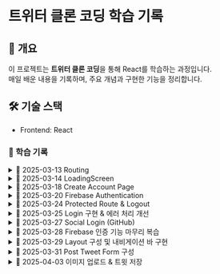 # 트위터 클론 코딩 학습 기록  

## 📌 개요  
이 프로젝트는 **트위터 클론 코딩**을 통해 React를 학습하는 과정입니다.  
매일 배운 내용을 기록하며, 주요 개념과 구현한 기능을 정리합니다.  

## 🛠️ 기술 스택  
- Frontend: React  

### 📆 학습 기록  

<details>
  <summary>📅 2025-03-13  Routing</summary>

- React Router 설정 (`react-router-dom` 활용)  
- `createBrowserRouter`를 사용한 라우팅 구조 생성  
- `Outlet`을 활용한 레이아웃 컴포넌트 적용  
- 로그인 및 회원가입 페이지는 레이아웃에서 제외  
- `styled-components`를 사용한 글로벌 스타일 적용 (`createGlobalStyle`)  

</details>

<details>
  <summary>📅 2025-03-14  LoadingScreen</summary>

- **Firebase Authentication을 위한 로딩 처리 로직 추가**  
  - `isLoading` 상태(`useState`)를 활용하여 초기값을 `true`로 설정  
  - Firebase가 사용자 인증 정보를 확인할 시간을 확보하기 위해 `async` 함수 `init` 생성  
  - `useEffect`를 사용하여 컴포넌트 마운트 시 `init` 실행 → Firebase 확인 후 `isLoading`을 `false`로 변경  
  - `isLoading` 값에 따라 **로딩 화면 (`LoadingScreen`) 또는 `RouterProvider` 렌더링**  

#### 🆕 새롭게 알게 된 개념  

<details>
  <summary>1. &lt;Wrapper&gt; 태그</summary>

- `styled-components`를 사용할 때, **스타일이 적용된 컨테이너 컴포넌트**로 활용됨.  
- `div` 대신 **`styled.div`를 생성하여** `Wrapper`처럼 사용 가능.  
- 일반적으로 **레이아웃을 잡거나 특정 스타일을 적용할 때 유용**함.  

</details>

<details>
  <summary>2. `useEffect(() => { init(); }, []);` 구조</summary>

- `useEffect`는 **리액트 컴포넌트가 렌더링될 때 실행되는 사이드 이펙트 처리용 함수**.  
- 위 코드의 역할:  
  1. **컴포넌트가 처음 렌더링될 때(`[]` 의존성 배열이 빈 배열이므로)** `init()` 함수를 실행.  
  2. `init()`은 Firebase가 사용자 정보를 확인하는 **비동기 함수**.  
  3. Firebase 확인이 끝나면 `isLoading` 상태를 `false`로 변경.  
- 핵심 개념:  
  - `useEffect`의 **두 번째 인자로 빈 배열 `[]`을 넘기면, 마운트 시 한 번만 실행됨**.  
  - `useEffect` 내부에서 `init()` 호출 → **초기 설정 및 비동기 데이터 로딩 처리 가능**.  

</details>

</details>

<details>
  <summary>📅 2025-03-18  Create Account Page</summary>

- **회원가입 페이지 UI 및 입력 로직 구현**  
  - `styled-components`를 활용하여 **Wrapper, Form, Input 컴포넌트 생성**  
  - `useState`를 활용하여 **name, email, password 상태 관리**  
  - `onChange` 이벤트 핸들러를 활용하여 **입력값을 상태와 연결**  
  - `onSubmit` 이벤트 핸들러를 활용하여 **폼 제출 시 값 확인 (console.log)**  

- **회원가입 로딩 상태 처리**  
  - `isLoading` 상태(`useState`)를 활용하여 **회원가입 중 로딩 화면 표시**  
  - `try-catch-finally` 블록을 활용하여 **Firebase 연동 시 로딩 상태 변경**  
  - 에러 발생 시 **에러 메시지 상태(`error`) 추가 및 화면에 표시**  

- **스타일링 개선 (CSS 적용)**  
  - `styled-components`를 활용하여 **입력 필드 및 버튼 스타일 적용**  
  - `Wrapper`를 사용해 **회원가입 페이지를 화면 중앙에 정렬**  
  - `input[type="submit"]`에 **hover 효과 추가 (opacity 조정)**  

#### 🆕 새롭게 알게 된 개념  

<details>
  <summary>4. `e.preventDefault();` 를 사용한 새로고침 방지</summary>

- `e.preventDefault();`는 **HTML 폼이 기본적으로 실행하는 새로고침 동작을 막아주는 역할**을 함.  
- 폼이 제출될 때 페이지가 리로드되지 않도록 하여 **비동기 처리(Firebase 연동 등)를 원활하게 수행할 수 있음**.  
- `onSubmit` 이벤트 핸들러에서 호출하여 **입력된 데이터를 유지한 상태로 처리 가능**.  

```jsx
const onSubmit = (event) => {
  event.preventDefault(); // 폼 제출 시 새로고침 방지
  console.log(name, email, password);
};
```
</details>

</details>

 <details>
  <summary>📅 2025-03-20  Firebase Authentication</summary>

- **Firebase를 활용한 회원가입 기능 구현**  
  - `createUserWithEmailAndPassword`를 사용하여 **Firebase 인증으로 사용자 계정 생성**  
  - `updateProfile`을 사용하여 **사용자의 Display Name 설정**  
  - `navigate`를 활용하여 **회원가입 완료 후 홈 화면으로 이동**  

- **회원가입 로딩 상태 처리**  
  - `isLoading` 상태(`useState`)를 활용하여 **회원가입 중 로딩 화면 표시**  
  - `try-catch-finally` 블록을 활용하여 **Firebase 연동 시 로딩 상태 변경**  
  - 에러 발생 시 **에러 메시지 상태(`error`) 추가 및 화면에 표시**  

- **회원가입 입력값 유효성 검사**  
  - `name`, `email`, `password`가 비어 있는지 확인하고 비어 있으면 회원가입 진행하지 않음  
  - `isLoading` 상태가 `true`일 때 중복 제출 방지  

- **회원가입 성공 후 자동 로그인 처리**  
  - Firebase는 `createUserWithEmailAndPassword`를 사용하면 **자동으로 로그인된 상태**가 됨  
  - `updateProfile`을 사용하여 사용자 프로필 업데이트 가능  

#### 🆕 새롭게 알게 된 개념  

<details>
  <summary>1. `createUserWithEmailAndPassword` 를 사용한 Firebase 회원가입</summary>

- `createUserWithEmailAndPassword(auth, email, password)`를 사용하면 **Firebase에서 계정을 생성**할 수 있음.  
- 계정 생성이 완료되면 **사용자는 자동으로 로그인됨**.  
- `try-catch` 문을 활용하여 **계정 생성 오류를 감지하고 처리** 가능.  

```jsx
const onSubmit = async (event) => {
  event.preventDefault();
  if (!name || !email || !password || isLoading) return;

  setIsLoading(true);
  try {
    const userCredential = await createUserWithEmailAndPassword(auth, email, password);
    console.log("User created:", userCredential.user);

    // 사용자 프로필 업데이트
    await updateProfile(userCredential.user, { displayName: name });

    // 회원가입 후 홈으로 이동
    navigate("/");
  } catch (error) {
    console.error("Error creating user:", error);
  } finally {
    setIsLoading(false);
  }
};
```
 </details>
</details>

<details>
  <summary>📅 2025-03-24  Protected Route & Logout</summary>

- **Protected Route 컴포넌트 구현**  
  - `auth.currentUser`를 통해 사용자가 로그인했는지 여부 확인  
  - 로그인 상태가 아니라면 `<Navigate to="/login" />`을 통해 **로그인 페이지로 리디렉션**  
  - 로그인 상태라면 `children`을 반환하여 **보호된 페이지 표시**  
  - `Layout` 컴포넌트를 `ProtectedRoute`로 감싸 **Home / Profile 등 하위 경로를 한 번에 보호**  

- **로그아웃 기능 추가**  
  - `signOut(auth)`를 호출하여 **Firebase에서 사용자 로그아웃 처리**  
  - 로그아웃 후 페이지 새로고침 시 자동으로 **로그인 페이지로 이동**됨 (`ProtectedRoute` 덕분)  
  - Home 페이지에 테스트용 로그아웃 버튼 구현  

---

🌟 **Protected Route의 개념**

- `ProtectedRoute`는 **특정 조건을 만족한 사용자만 특정 페이지에 접근할 수 있도록 보호하는 컴포넌트**  
- 주로 인증(로그인) 여부, 사용자 권한, 구독 상태 등의 조건을 기반으로 접근 제어를 수행
- 조건을 만족하지 않으면 다른 페이지(예: 로그인, 접근 거부 페이지 등)로 리디렉션
- 리액트의 `children` 속성을 통해 **내부에 감싸진 컴포넌트를 조건 만족 시에만 렌더링**

```tsx
export default function ProtectedRoute({ children }: { children: React.ReactNode }) {
  const user = auth.currentUser;

  if (user === null) {
    return <Navigate to="/login" />;
  }

  return children;
}
```
 </details>
</details>
<details>
  <summary>📅 2025-03-25  Login 구현 & 에러 처리 개선</summary>

- **회원가입/로그인 시 에러 처리 로직 개선**  
  - `try-catch` 블록을 통해 Firebase 에러를 포착하고 사용자에게 알림 표시  
  - 기존 `setError(message)` 방식 대신, **더 사용자 친화적인 메시지 출력 구조 구상**  
  - 에러가 발생한 경우 `instanceof FirebaseError`로 구분 후 `error.code`, `error.message` 추출 가능

- **로그인 기능 구현 (`signInWithEmailAndPassword`)**  
  - 이메일/비밀번호가 비어 있거나 `isLoading` 상태일 경우 제출 방지  
  - 로그인 성공 시 홈 화면으로 이동 (`navigate("/")`)  
  - 로그인 실패 시 Firebase에서 제공하는 메시지를 출력  

- **회원가입/로그인 전환 링크 추가 (`Link` 컴포넌트 사용)**  
  - 로그인 페이지에 “계정이 없으신가요?” → 회원가입 페이지로 이동  
  - 회원가입 페이지에 “이미 계정이 있으신가요?” → 로그인 페이지로 이동  
  - 중복되는 스타일 요소는 `auth-components.ts`에 공통화하여 재사용  

---

🎯 **Toast를 활용한 사용자 친화적 에러 표시 적용**
설치 명령어:

```bash
npm install react-toastify
```

- `react-toastify`를 도입하여 사용자에게 **더 직관적이고 눈에 띄는 에러 메시지 제공**
- 기존의 `<Error>{error}</Error>` 렌더링 방식보다 유지보수성과 UX 측면에서 향상됨

```tsx
import { toast } from "react-toastify";
import "react-toastify/dist/ReactToastify.css";

try {
  // Firebase 로그인/회원가입 로직
} catch (error) {
  if (error instanceof FirebaseError) {
    toast.error(error.message); // 사용자에게 에러 메시지를 띄움
  }
}
```
- `App.tsx` 또는 루트 컴포넌트에 `<ToastContainer />`를 추가하여 어느 컴포넌트에서도 토스트 메시지 출력 가능

```tsx
import { ToastContainer } from "react-toastify";

function App() {
  return (
    <>
      <RouterProvider router={router} />
      <ToastContainer />
    </>
  );
}
```

✅ 장점

에러가 화면 상단에 애니메이션과 함께 표시되어 가시성 증가

로그인/회원가입 화면의 코드가 더 깔끔해지고 단순해짐

사용자 경험(UX) 관점에서도 긍정적 효과

🆕 새롭게 알게 된 개념
<details> <summary>1. `instanceof`를 사용한 에러 타입 구분</summary>
instanceof 키워드를 사용하면 특정 객체가 어떤 클래스의 인스턴스인지 확인할 수 있음

Firebase에서 발생한 에러가 FirebaseError 클래스의 인스턴스인지 확인하여 에러를 선별적으로 처리 가능

```tsx
if (error instanceof FirebaseError) {
  toast.error(error.message);
}
```
</details> <details> <summary>2. `Switcher` 태그를 활용한 로그인/회원가입 페이지 전환</summary>
styled-components로 만든 Switcher 컴포넌트를 사용해
회원가입 ↔ 로그인 페이지 간 이동을 유도하는 UI 구성 요소 구현

```tsx
<Switcher>
  계정이 없으신가요? <Link to="/create-account">회원가입</Link>
</Switcher>
```
컴포넌트화하여 로그인/회원가입 페이지 모두에서 재사용 가능하며 스타일 유지도 쉬움

</details> </details> 

<details>
  <summary>📅 2025-03-27  Social Login (GitHub)</summary>

- **GitHub 소셜 로그인 연동 (Firebase Authentication)**  
  - Firebase 콘솔의 **Authentication > Sign-in method**에서 GitHub 로그인 활성화  
  - GitHub 개발자 설정에서 OAuth 앱 등록 (`https://github.com/settings/developers`)  
    - 콜백 URL은 Firebase에서 제공하는 주소 사용  
    - Client ID, Client Secret을 Firebase에 등록 후 저장

- **GitHub 로그인 버튼 컴포넌트 생성**  
  - `public/` 디렉토리에 GitHub SVG 아이콘 추가  
  - `styled-components`로 스타일링된 버튼 구현  
  - `login` 및 `create-account` 페이지에 GitHub 버튼 삽입

- **Firebase GitHub Provider로 로그인 처리 구현**  
  - `GitHubAuthProvider` 인스턴스 생성  
  - `signInWithPopup(auth, provider)` 또는 `signInWithRedirect(auth, provider)` 사용 가능  
  - 로그인 성공 시 `navigate("/")`를 통해 홈으로 리디렉션  
  - 로그인 실패 시 콘솔에 에러 출력 (`popup-cancelled`, `auth/account-exists-with-different-credential` 등)

- **주의 사항**  
  - 동일한 이메일로 이미 가입된 계정이 있다면 **다른 자격 증명 충돌 에러 발생**  
  - Firebase 콘솔에서 GitHub 로그인을 활성화하지 않으면 로그인 시도 자체가 실패함

- **결과**
  - 이메일/비밀번호 없이 **GitHub 계정만으로 로그인 가능**
  - 기존 로그인 흐름에 **소셜 로그인 옵션이 추가됨**으로써 사용자 접근성 향상  
  - 인증 완료 후 홈으로 리디렉션되어 정상 로그인 상태 유지 확인

</details>

<details>
  <summary>📅 2025-03-28  Firebase 인증 기능 마무리 복습</summary>

---

### 🔑 Firebase `auth` 객체에서 자주 사용하는 메서드

| 메서드 | 설명 |
|--------|------|
| `auth.currentUser` | 현재 로그인된 사용자 정보 (없으면 `null`) |
| `signInWithEmailAndPassword(auth, email, password)` | 이메일/비밀번호로 로그인 |
| `createUserWithEmailAndPassword(auth, email, password)` | 이메일/비밀번호로 회원가입 |
| `updateProfile(user, { displayName })` | 사용자 프로필 이름 설정 |
| `signOut(auth)` | 로그아웃 처리 |
| `sendPasswordResetEmail(auth, email)` | 비밀번호 재설정 이메일 발송 |

---

### ⏳ 비동기 처리 흐름

- 회원가입 및 로그인 요청은 **`async/await + try-catch`** 조합으로 처리
- `isLoading` 상태를 통해 요청 중 중복 클릭 방지 및 로딩 처리
- `useEffect(() => { init(); }, [])`로 초기 로그인 상태 확인

---

### 🎨 styled-components 사용 이유

- 기존 CSS 파일보다 **컴포넌트 단위로 스타일을 관리**할 수 있어 유지보수가 용이함  
- JS 안에서 스타일을 선언할 수 있어 **조건부 스타일링, 재사용성**이 뛰어남  
- 여러 페이지에서 공통 사용되는 폼 UI 구성요소들을 **분리 및 재사용** 가능

---

### 💡 상태(state) 한 줄로 줄이기 팁

> 여러 개의 상태값을 객체로 묶어서 간결하게 관리 가능

```tsx
const [form, setForm] = useState({
  name: "",
  email: "",
  password: "",
  isLoading: false,
  error: "",
});
```
```tsx
// 업데이트 예시
setForm(prev => ({ ...prev, email: "example@email.com" }));
상태 관리를 하나의 객체로 합치면 가독성과 확장성 모두 향상됨
```
</details> 

<details>
  <summary>📅 2025-03-29  Layout 구성 및 내비게이션 바 구현</summary>

- **로그인 후 사용자 화면에 고정될 내비게이션 바(UI) 구성**  
  - `Layout` 컴포넌트에 `Wrapper`와 `Menu`, `MenuItem` 구조로 좌측 고정 바 생성  
  - `Home`, `Profile`, `Logout` 아이콘을 **[HeroIcons](https://heroicons.com/)** 에서 SVG로 가져와 적용  
  - `Link` 컴포넌트를 활용하여 페이지 이동 (홈/프로필), 로그아웃은 버튼 처리  
  - 로그아웃 클릭 시 `window.confirm()`을 사용해 **사용자 확인 후** 로그아웃 처리  

- **스타일 구성 (`styled-components`)**
  - `Wrapper`: `display: grid;`, `grid-template-columns: 1fr 4fr`로 **좌우 영역 분할**  
  - `Menu`: `display: flex;`, `flex-direction: column;` 으로 **세로 정렬된 버튼 구성**  
  - `MenuItem`: 원형 버튼 형태 (`border-radius: 50%`, `width/height: 50px`)  

- **로그아웃 처리 흐름**
  - 클릭 시 `window.confirm()`으로 확인 팝업 출력  
  - 확인 시 `await signOut(auth)` → `navigate("/login")`  

---

### 🆕 새롭게 알게 된 개념

<details>
  <summary>1. `grid-template-columns`를 사용한 CSS Grid 레이아웃</summary>

- `grid-template-columns`는 CSS Grid에서 **각 열의 비율 또는 크기를 지정**하는 속성  
- 예시: `grid-template-columns: 1fr 4fr`  
  - 전체 화면을 5등분하여, 왼쪽은 `1`, 오른쪽은 `4` 비율로 너비를 나눔  
  - **사이드바 + 본문 구성**에 유용함  
- 함께 사용된 속성 예시:

```tsx
const Wrapper = styled.div`
  display: grid;
  grid-template-columns: 1fr 4fr;
  gap: 20px;
  padding: 50px 0;
  max-width: 860px;
  width: 100%;
`;
```
</details> 
</details>

<details>
  <summary>📅 2025-03-31  Post Tweet Form 구성</summary>

### 📌 구현한 내용

- **트윗 작성 폼(PostTweetForm) 컴포넌트 구현**  
  - `<textarea>`를 사용하여 트윗 내용 입력 가능  
  - 이미지 파일 첨부 기능 추가 (`input type="file"` + `label` 클릭으로 연결)  
  - 작성 버튼과 첨부 버튼에 스타일 적용 (`styled-components`)  

- **입력 상태 관리 (State)**  
  - `useState`로 `tweet`, `file`, `isLoading` 상태 관리  
  - `onChange` 이벤트로 텍스트 입력 및 파일 첨부 처리  

- **조건부 렌더링**  
  - 첨부된 파일 유무에 따라 `"Add Photo"` → `"Photo Added"` 텍스트 전환  
  - `accept="image/*"`로 이미지 파일만 허용  
  - `rows`, `maxLength`를 통해 텍스트 입력 크기 제한  

---

### 🆕 새롭게 알게 된 개념
<details>

#### ⭐ `htmlFor="file"`의 의미
- `<label>` 요소에 `htmlFor="file"`을 설정하면  
  해당 `label` 클릭 시 `id="file"`을 가진 `<input>` 요소가 클릭됨  
- 즉, **기본 파일 업로드 UI 대신 커스텀 버튼(`label`)으로 파일 업로드 트리거 가능**  
- 실제 `<input type="file">`은 `display: none`으로 숨기고 UI는 `label`로 대체함

```tsx
<label htmlFor="file">Add Photo</label>
<input type="file" id="file" accept="image/*" style={{ display: "none" }} />
```

---

#### ⭐ `accept="image/*"`의 의미
- `input`의 `accept` 속성은 **업로드할 수 있는 파일의 형식을 제한**함  
- `"image/*"`은 **모든 이미지 확장자(jpg, png, gif 등)를 허용**하는 의미  
- 사용자가 다른 형식(PDF 등)을 첨부하려고 하면 브라우저가 제한함

```tsx
<input type="file" accept="image/*" />
```

</details>
</details>

<details>
  <summary>📅 2025-04-03  이미지 업로드 & 트윗 저장</summary>

- **Firebase Storage & Firestore 연동하여 이미지 포함 트윗 저장**  
  - 트윗 작성 시 사용자가 사진을 첨부했다면, 해당 이미지를 Firebase Storage에 업로드  
  - 업로드한 이미지의 **Download URL을 Firestore 문서에 추가**하여 트윗 내용과 함께 저장  

- **업로드 경로 설계**  
  - `tweets/{username}_{userId}/{doc.id}` 형태로 저장  
  - 사용자별로 폴더 분리하여 트윗 이미지 관리  

- **Firestore 문서 업데이트 흐름**  
  - `addDoc()`으로 트윗 생성 → 트윗 ID 확보  
  - `uploadBytes()`로 Storage에 이미지 업로드  
  - `getDownloadURL()`로 이미지 URL 확보  
  - `updateDoc()`으로 해당 트윗 문서에 이미지 URL 추가

- **트윗 완료 후 상태 초기화 처리**  
  - `setTweet("")`, `setFile(null)`로 입력 필드 초기화

---

### 🔄 트윗 + 이미지 저장 흐름 요약

```tsx
const locationRef = ref(storage, `tweets/${user.displayName}_${user.uid}/${doc.id}`);
await uploadBytes(locationRef, file);
const url = await getDownloadURL(locationRef);
await updateDoc(doc, { photo: url });
```

---

### 📌 `required` 속성의 개념

- `required`는 **HTML의 유효성 검사 속성 중 하나**
- 해당 입력 필드에 **값이 입력되지 않으면 폼 제출을 막음**
- 브라우저가 자동으로 "이 필드를 입력하세요"와 같은 메시지를 보여줌  
- 주로 사용자 입력이 **반드시 필요한 경우에 사용**

```html
<input type="text" required />
```

예시: 사용자가 아무것도 입력하지 않고 폼을 제출하려 할 때, 제출이 중단됨

</details>



